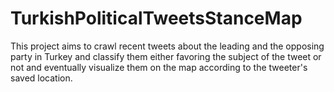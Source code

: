 # TurkishPoliticalTweetsStanceMap
This project aims to crawl recent tweets about the leading and the opposing party in Turkey and classify them either favoring the subject of the tweet or not and eventually visualize them on the map according to the tweeter's saved location.
